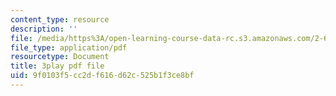 ```yaml
---
content_type: resource
description: ''
file: /media/https%3A/open-learning-course-data-rc.s3.amazonaws.com/2-627-fundamentals-of-photovoltaics-fall-2013/9f0103f5cc2df616d62c525b1f3ce8bf_k12GMjtN8aA.pdf
file_type: application/pdf
resourcetype: Document
title: 3play pdf file
uid: 9f0103f5-cc2d-f616-d62c-525b1f3ce8bf
---
```

